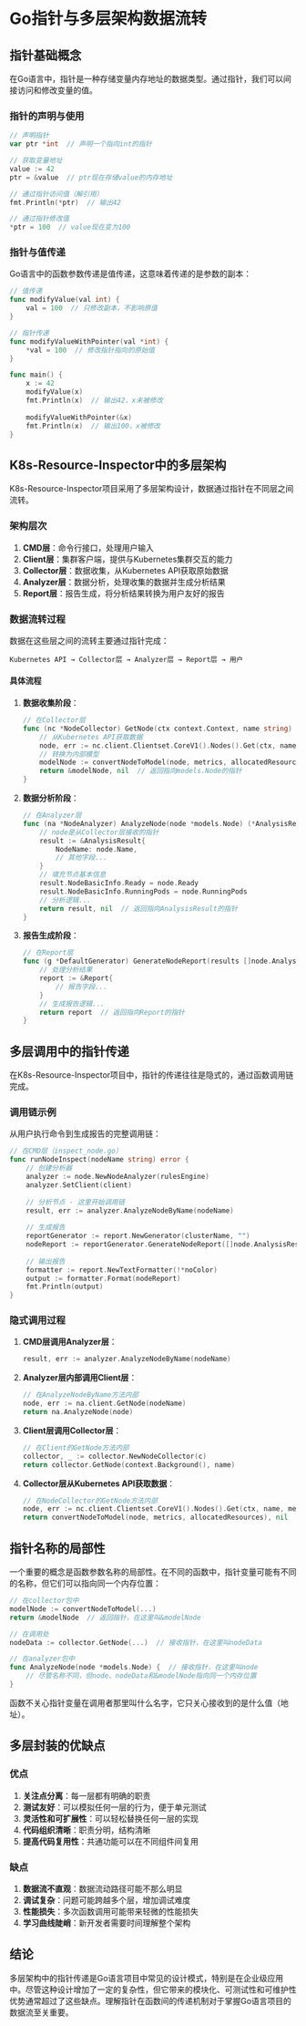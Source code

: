# Go指针与多层架构数据流转

## 指针基础概念

在Go语言中，指针是一种存储变量内存地址的数据类型。通过指针，我们可以间接访问和修改变量的值。

### 指针的声明与使用

```go
// 声明指针
var ptr *int  // 声明一个指向int的指针

// 获取变量地址
value := 42
ptr = &value  // ptr现在存储value的内存地址

// 通过指针访问值（解引用）
fmt.Println(*ptr)  // 输出42

// 通过指针修改值
*ptr = 100  // value现在变为100
```

### 指针与值传递

Go语言中的函数参数传递是值传递，这意味着传递的是参数的副本：

```go
// 值传递
func modifyValue(val int) {
    val = 100  // 只修改副本，不影响原值
}

// 指针传递
func modifyValueWithPointer(val *int) {
    *val = 100  // 修改指针指向的原始值
}

func main() {
    x := 42
    modifyValue(x)
    fmt.Println(x)  // 输出42，x未被修改
    
    modifyValueWithPointer(&x)
    fmt.Println(x)  // 输出100，x被修改
}
```

## K8s-Resource-Inspector中的多层架构

K8s-Resource-Inspector项目采用了多层架构设计，数据通过指针在不同层之间流转。

### 架构层次

1. **CMD层**：命令行接口，处理用户输入
2. **Client层**：集群客户端，提供与Kubernetes集群交互的能力
3. **Collector层**：数据收集，从Kubernetes API获取原始数据
4. **Analyzer层**：数据分析，处理收集的数据并生成分析结果
5. **Report层**：报告生成，将分析结果转换为用户友好的报告

### 数据流转过程

数据在这些层之间的流转主要通过指针完成：

```
Kubernetes API → Collector层 → Analyzer层 → Report层 → 用户
```

#### 具体流程

1. **数据收集阶段**：
   ```go
   // 在Collector层
   func (nc *NodeCollector) GetNode(ctx context.Context, name string) (*models.Node, error) {
       // 从Kubernetes API获取数据
       node, err := nc.client.Clientset.CoreV1().Nodes().Get(ctx, name, metav1.GetOptions{})
       // 转换为内部模型
       modelNode := convertNodeToModel(node, metrics, allocatedResources)
       return &modelNode, nil  // 返回指向models.Node的指针
   }
   ```

2. **数据分析阶段**：
   ```go
   // 在Analyzer层
   func (na *NodeAnalyzer) AnalyzeNode(node *models.Node) (*AnalysisResult, error) {
       // node是从Collector层接收的指针
       result := &AnalysisResult{
           NodeName: node.Name,
           // 其他字段...
       }
       // 填充节点基本信息
       result.NodeBasicInfo.Ready = node.Ready
       result.NodeBasicInfo.RunningPods = node.RunningPods
       // 分析逻辑...
       return result, nil  // 返回指向AnalysisResult的指针
   }
   ```

3. **报告生成阶段**：
   ```go
   // 在Report层
   func (g *DefaultGenerator) GenerateNodeReport(results []node.AnalysisResult, rules []rules.Rule) *Report {
       // 处理分析结果
       report := &Report{
           // 报告字段...
       }
       // 生成报告逻辑...
       return report  // 返回指向Report的指针
   }
   ```

## 多层调用中的指针传递

在K8s-Resource-Inspector项目中，指针的传递往往是隐式的，通过函数调用链完成。

### 调用链示例

从用户执行命令到生成报告的完整调用链：

```go
// 在CMD层（inspect_node.go）
func runNodeInspect(nodeName string) error {
    // 创建分析器
    analyzer := node.NewNodeAnalyzer(rulesEngine)
    analyzer.SetClient(client)
    
    // 分析节点 - 这里开始调用链
    result, err := analyzer.AnalyzeNodeByName(nodeName)
    
    // 生成报告
    reportGenerator := report.NewGenerator(clusterName, "")
    nodeReport := reportGenerator.GenerateNodeReport([]node.AnalysisResult{*result}, rulesList)
    
    // 输出报告
    formatter := report.NewTextFormatter(!*noColor)
    output := formatter.Format(nodeReport)
    fmt.Println(output)
}
```

### 隐式调用过程

1. **CMD层调用Analyzer层**：
   ```go
   result, err := analyzer.AnalyzeNodeByName(nodeName)
   ```

2. **Analyzer层内部调用Client层**：
   ```go
   // 在AnalyzeNodeByName方法内部
   node, err := na.client.GetNode(nodeName)
   return na.AnalyzeNode(node)
   ```

3. **Client层调用Collector层**：
   ```go
   // 在Client的GetNode方法内部
   collector, _ := collector.NewNodeCollector(c)
   return collector.GetNode(context.Background(), name)
   ```

4. **Collector层从Kubernetes API获取数据**：
   ```go
   // 在NodeCollector的GetNode方法内部
   node, err := nc.client.Clientset.CoreV1().Nodes().Get(ctx, name, metav1.GetOptions{})
   return convertNodeToModel(node, metrics, allocatedResources), nil
   ```

## 指针名称的局部性

一个重要的概念是函数参数名称的局部性。在不同的函数中，指针变量可能有不同的名称，但它们可以指向同一个内存位置：

```go
// 在collector包中
modelNode := convertNodeToModel(...)
return &modelNode  // 返回指针，在这里叫&modelNode

// 在调用处
nodeData := collector.GetNode(...)  // 接收指针，在这里叫nodeData

// 在analyzer包中
func AnalyzeNode(node *models.Node) {  // 接收指针，在这里叫node
    // 尽管名称不同，但node、nodeData和&modelNode指向同一个内存位置
}
```

函数不关心指针变量在调用者那里叫什么名字，它只关心接收到的是什么值（地址）。

## 多层封装的优缺点

### 优点

1. **关注点分离**：每一层都有明确的职责
2. **测试友好**：可以模拟任何一层的行为，便于单元测试
3. **灵活性和可扩展性**：可以轻松替换任何一层的实现
4. **代码组织清晰**：职责分明，结构清晰
5. **提高代码复用性**：共通功能可以在不同组件间复用

### 缺点

1. **数据流不直观**：数据流动路径可能不那么明显
2. **调试复杂**：问题可能跨越多个层，增加调试难度
3. **性能损失**：多次函数调用可能带来轻微的性能损失
4. **学习曲线陡峭**：新开发者需要时间理解整个架构

## 结论

多层架构中的指针传递是Go语言项目中常见的设计模式，特别是在企业级应用中。尽管这种设计增加了一定的复杂性，但它带来的模块化、可测试性和可维护性优势通常超过了这些缺点。理解指针在函数间的传递机制对于掌握Go语言项目的数据流至关重要。 